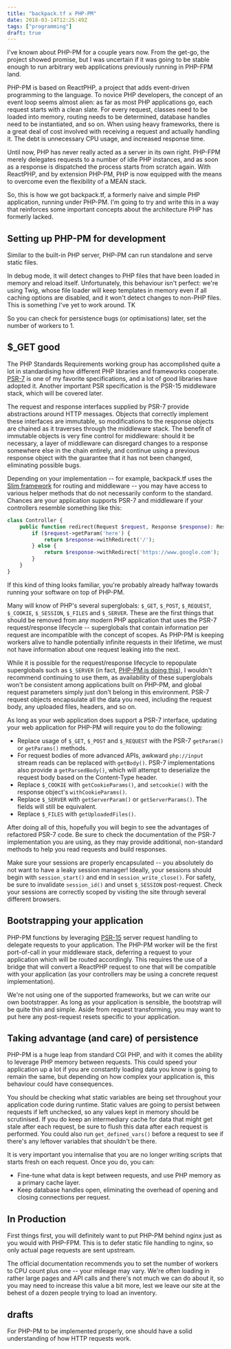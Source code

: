 ```yaml
---
title: "backpack.tf x PHP-PM"
date: 2018-03-14T12:25:49Z
tags: ["programming"]
draft: true
---
```


I've known about PHP-PM for a couple years now. From the get-go, the project showed promise, but I was uncertain if it was going to be stable enough to run arbitrary web applications previously running in PHP-FPM land.

PHP-PM is based on ReactPHP, a project that adds event-driven programming to the language. To novice PHP developers, the concept of an event loop seems almost alien: as far as most PHP applications go, each request starts with a clean slate. For every request, classes need to be loaded into memory, routing needs to be determined, database handles need to be instantiated, and so on. When using heavy frameworks, there is a great deal of cost involved with receiving a request and actually handling it. The debt is unnecessary CPU usage, and increased response time.

Until now, PHP has never really acted as a server in its own right. PHP-FPM merely delegates requests to a number of idle PHP instances, and as soon as a response is dispatched the process starts from scratch again. With ReactPHP, and by extension PHP-PM, PHP is now equipped with the means to overcome even the flexibility of a MEAN stack.

So, this is how we got backpack.tf, a formerly naive and simple PHP application, running under PHP-PM. I'm going to try and write this in a way that reinforces some important concepts about the architecture PHP has formerly lacked.

## Setting up PHP-PM for development

Similar to the built-in PHP server, PHP-PM can run standalone and serve static files.

In debug mode, it will detect changes to PHP files that have been loaded in memory and reload itself. Unfortunately, this behaviour isn't perfect: we're using Twig, whose file loader will keep templates in memory even if all caching options are disabled, and it won't detect changes to non-PHP files. This is something I've yet to work around. TK  

So you can check for persistence bugs (or optimisations) later, set the number of workers to 1.

## $_GET good

The PHP Standards Requirements working group has accomplished quite a lot in standardising how different PHP libraries and frameworks cooperate. [PSR-7](https://www.php-fig.org/psr/psr-7/) is one of my favorite specifications, and a lot of good libraries have adopted it. Another important PSR specification is the PSR-15 middleware stack, which will be covered later.

The request and response interfaces supplied by PSR-7 provide abstractions around HTTP messages. Objects that correctly implement these interfaces are immutable, so modifications to the response objects are chained as it traverses through the middleware stack. The benefit of immutable objects is very fine control for middleware: should it be necessary, a layer of middleware can disregard changes to a response somewhere else in the chain entirely, and continue using a previous response object with the guarantee that it has not been changed, eliminating possible bugs.

Depending on your implementation -- for example, backpack.tf uses the [Slim framework](https://slimframework.com) for routing and middleware -- you may have access to various helper methods that do not necessarily conform to the standard. Chances are your application supports PSR-7 and middleware if your controllers resemble something like this:

```php
class Controller {
    public function redirect(Request $request, Response $response): Response {
        if ($request->getParam('here') {
            return $response->withRedirect('/');
        } else {
            return $response->withRedirect('https://www.google.com');
        }
    }
}
```

If this kind of thing looks familiar, you're probably already halfway towards running your software on top of PHP-PM.

Many will know of PHP's several superglobals: `$_GET`, `$_POST`, `$_REQUEST`, `$_COOKIE`, `$_SESSION`, `$_FILES` and `$_SERVER`. These are the first things that should be removed from any modern PHP application that uses the PSR-7 request/response lifecycle -- superglobals that contain information per request are incompatible with the concept of scopes. As PHP-PM is keeping workers alive to handle potentially infinite requests in their lifetime, we must not have information about one request leaking into the next.

While it is possible for the request/response lifecycle to repopulate superglobals such as `$_SERVER` (in fact, [PHP-PM is doing this](https://github.com/php-pm/php-pm/blob/1ae68b2db22b5f2acfd0e2b30fa54bdfb5c9a216/src/ProcessSlave.php#L425)), I wouldn't recommend continuing to use them, as availability of these superglobals won't be consistent among applications built on PHP-PM, and global request parameters simply just don't belong in this environment. PSR-7 request objects encapsulate all the data you need, including the request body, any uploaded files, headers, and so on.

As long as your web application does support a PSR-7 interface, updating your web application for PHP-PM will require you to do the following:

* Replace usage of `$_GET`, `$_POST` and `$_REQUEST` with the PSR-7 `getParam()` or `getParams()` methods.
* For request bodies of more advanced APIs, awkward `php://input` stream reads can be replaced with `getBody()`. PSR-7 implementations also provide a `getParsedBody()`, which will attempt to deserialize the request body based on the Content-Type header.
* Replace `$_COOKIE` with `getCookieParams()`, and `setcookie()` with the response object's `withCookieParams()`.
* Replace `$_SERVER` with `getServerParam()` or `getServerParams()`. The fields will still be equivalent.
* Replace `$_FILES` with `getUploadedFiles()`.

After doing all of this, hopefully you will begin to see the advantages of refactored PSR-7 code. Be sure to check the documentation of the PSR-7 implementation you are using, as they may provide additional, non-standard methods to help you read requests and build responses.

Make sure your sessions are properly encapsulated -- you absolutely do not want to have a leaky session manager! Ideally, your sessions should begin with `session_start()` and end in `session_write_close()`. For safety, be sure to invalidate `session_id()` and unset `$_SESSION` post-request. Check your sessions are correctly scoped by visiting the site through several different browsers.

## Bootstrapping your application

PHP-PM functions by leveraging [PSR-15](https://www.php-fig.org/psr/psr-15/) server request handling to delegate requests to your application. The PHP-PM worker will be the first port-of-call in your middleware stack, deferring a request to your application which will be routed accordingly. This requires the use of a bridge that will convert a ReactPHP request to one that will be compatible with your application (as your controllers may be using a concrete request implementation). 

We're not using one of the supported frameworks, but we can write our own bootstrapper. As long as your application is sensible, the bootstrap will be quite thin and simple. Aside from request transforming, you may want to put here any post-request resets specific to your application.

## Taking advantage (and care) of persistence

PHP-PM is a huge leap from standard CGI PHP, and with it comes the ability to leverage PHP memory between requests. This could speed your application up a lot if you are constantly loading data you know is going to remain the same, but depending on how complex your application is, this behaviour could have consequences.

You should be checking what static variables are being set throughout your application code during runtime. Static values are going to persist between requests if left unchecked, so any values kept in memory should be scrutinised. If you do keep an intermediary cache for data that might get stale after each request, be sure to flush this data after each request is performed. You could also run `get_defined_vars()` before a request to see if there's any leftover variables that shouldn't be there.

It is very important you internalise that you are no longer writing scripts that starts fresh on each request. Once you do, you can: 

* Fine-tune what data is kept between requests, and use PHP memory as a primary cache layer.
* Keep database handles open, eliminating the overhead of opening and closing connections per request. 

## In Production

First things first, you will definitely want to put PHP-PM behind nginx just as you would with PHP-FPM. This is to defer static file handling to nginx, so only actual page requests are sent upstream.

The official documentation recommends you to set the number of workers to CPU count plus one -- your mileage may vary. We're often loading in rather large pages and API calls and there's not much we can do about it, so you may need to increase this value a bit more, lest we leave our site at the behest of a dozen people trying to load an inventory.  

## drafts

For PHP-PM to be implemented properly, one should have a solid understanding of how HTTP requests work. 